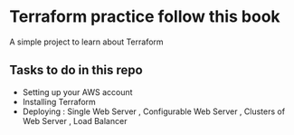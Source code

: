 # Terraform practice follow this book
A simple project to learn about Terraform
## Tasks to do in this repo
- Setting up your AWS account
- Installing Terraform
- Deploying : Single Web Server , Configurable Web Server , Clusters of Web Server , Load Balancer
